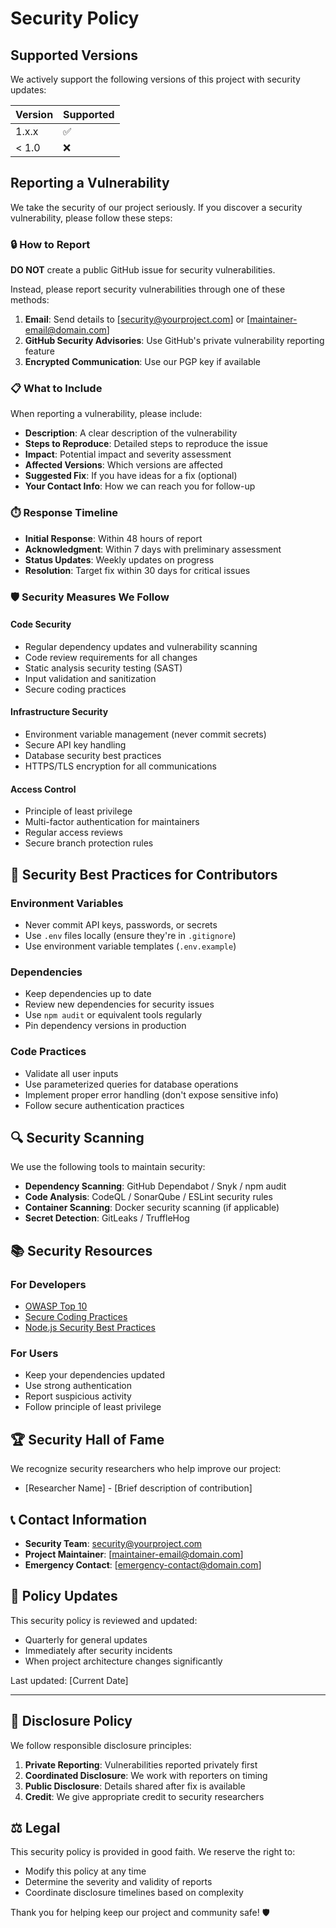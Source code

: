 # Security Policy

## Supported Versions

We actively support the following versions of this project with security updates:

| Version | Supported          |
| ------- | ------------------ |
| 1.x.x   | :white_check_mark: |
| < 1.0   | :x:                |

## Reporting a Vulnerability

We take the security of our project seriously. If you discover a security vulnerability, please follow these steps:

### 🔒 How to Report

**DO NOT** create a public GitHub issue for security vulnerabilities.

Instead, please report security vulnerabilities through one of these methods:

1. **Email**: Send details to [security@yourproject.com] or [maintainer-email@domain.com]
2. **GitHub Security Advisories**: Use GitHub's private vulnerability reporting feature
3. **Encrypted Communication**: Use our PGP key if available

### 📋 What to Include

When reporting a vulnerability, please include:

- **Description**: A clear description of the vulnerability
- **Steps to Reproduce**: Detailed steps to reproduce the issue
- **Impact**: Potential impact and severity assessment
- **Affected Versions**: Which versions are affected
- **Suggested Fix**: If you have ideas for a fix (optional)
- **Your Contact Info**: How we can reach you for follow-up

### ⏱️ Response Timeline

- **Initial Response**: Within 48 hours of report
- **Acknowledgment**: Within 7 days with preliminary assessment
- **Status Updates**: Weekly updates on progress
- **Resolution**: Target fix within 30 days for critical issues

### 🛡️ Security Measures We Follow

#### Code Security
- Regular dependency updates and vulnerability scanning
- Code review requirements for all changes
- Static analysis security testing (SAST)
- Input validation and sanitization
- Secure coding practices

#### Infrastructure Security
- Environment variable management (never commit secrets)
- Secure API key handling
- Database security best practices
- HTTPS/TLS encryption for all communications

#### Access Control
- Principle of least privilege
- Multi-factor authentication for maintainers
- Regular access reviews
- Secure branch protection rules

## 🚨 Security Best Practices for Contributors

### Environment Variables
- Never commit API keys, passwords, or secrets
- Use `.env` files locally (ensure they're in `.gitignore`)
- Use environment variable templates (`.env.example`)

### Dependencies
- Keep dependencies up to date
- Review new dependencies for security issues
- Use `npm audit` or equivalent tools regularly
- Pin dependency versions in production

### Code Practices
- Validate all user inputs
- Use parameterized queries for database operations
- Implement proper error handling (don't expose sensitive info)
- Follow secure authentication practices

## 🔍 Security Scanning

We use the following tools to maintain security:

- **Dependency Scanning**: GitHub Dependabot / Snyk / npm audit
- **Code Analysis**: CodeQL / SonarQube / ESLint security rules
- **Container Scanning**: Docker security scanning (if applicable)
- **Secret Detection**: GitLeaks / TruffleHog

## 📚 Security Resources

### For Developers
- [OWASP Top 10](https://owasp.org/www-project-top-ten/)
- [Secure Coding Practices](https://owasp.org/www-project-secure-coding-practices-quick-reference-guide/)
- [Node.js Security Best Practices](https://nodejs.org/en/docs/guides/security/)

### For Users
- Keep your dependencies updated
- Use strong authentication
- Report suspicious activity
- Follow principle of least privilege

## 🏆 Security Hall of Fame

We recognize security researchers who help improve our project:

<!-- Add names of people who have responsibly disclosed vulnerabilities -->
- [Researcher Name] - [Brief description of contribution]

## 📞 Contact Information

- **Security Team**: security@yourproject.com
- **Project Maintainer**: [maintainer-email@domain.com]
- **Emergency Contact**: [emergency-contact@domain.com]

## 🔄 Policy Updates

This security policy is reviewed and updated:
- Quarterly for general updates
- Immediately after security incidents
- When project architecture changes significantly

Last updated: [Current Date]

---

## 📜 Disclosure Policy

We follow responsible disclosure principles:

1. **Private Reporting**: Vulnerabilities reported privately first
2. **Coordinated Disclosure**: We work with reporters on timing
3. **Public Disclosure**: Details shared after fix is available
4. **Credit**: We give appropriate credit to security researchers

## ⚖️ Legal

This security policy is provided in good faith. We reserve the right to:
- Modify this policy at any time
- Determine the severity and validity of reports
- Coordinate disclosure timelines based on complexity

Thank you for helping keep our project and community safe! 🛡️
